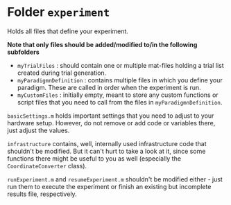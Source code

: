 
# Folder `experiment`

Holds all files that define your experiment.

**Note that only files should be added/modified to/in the following subfolders**

* `myTrialFiles` : should contain one or multiple mat-files holding a trial list created during trial generation.
* `myParadigmnDefinition` : contains multiple files in which you define your paradigm. These are called in order when the experiment is run.
* `myCustomFiles` : initially empty, meant to store any custom functions or script files that you need to call from the files in `myParadigmnDefinition`.

`basicSettings.m` holds important settings that you need to adjust to your hardware setup. However, do not remove or add code or variables there, just adjust the values.

`infrastructure` contains, well, internally used infrastructure code that shouldn't be modified. But it can't hurt to take a look at it, since some functions there might be useful to you as well (especially the `CoordinateConverter` class).

`runExperiment.m` and `resumeExperiment.m` shouldn't be modified either - just run them to execute the experiment or finish an existing but incomplete results file, respectively.

